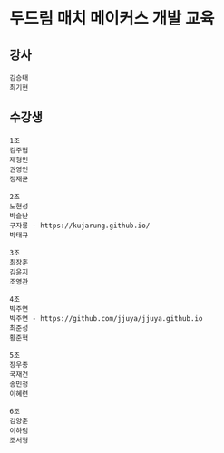 # 두드림 매치 메이커스 개발 교육

## 강사

    김승태
    최기현
    
## 수강생

    1조
    김주협
    제형민
    권영인
    정재균 
    
    2조
    노현성
    박슬난
    구자룡 - https://kujarung.github.io/
    박태규

    3조
    최장훈
    김윤지
    조영관

    4조
    박주연
    박주연 - https://github.com/jjuya/jjuya.github.io
    최준성
    황준혁
    
    5조
    장우종
    국재건
    송민정
    이혜련

    6조
    김양훈
    이하림
    조서형